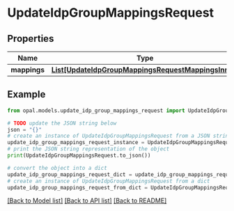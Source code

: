 # UpdateIdpGroupMappingsRequest


## Properties

Name | Type | Description | Notes
------------ | ------------- | ------------- | -------------
**mappings** | [**List[UpdateIdpGroupMappingsRequestMappingsInner]**](UpdateIdpGroupMappingsRequestMappingsInner.md) |  | 

## Example

```python
from opal.models.update_idp_group_mappings_request import UpdateIdpGroupMappingsRequest

# TODO update the JSON string below
json = "{}"
# create an instance of UpdateIdpGroupMappingsRequest from a JSON string
update_idp_group_mappings_request_instance = UpdateIdpGroupMappingsRequest.from_json(json)
# print the JSON string representation of the object
print(UpdateIdpGroupMappingsRequest.to_json())

# convert the object into a dict
update_idp_group_mappings_request_dict = update_idp_group_mappings_request_instance.to_dict()
# create an instance of UpdateIdpGroupMappingsRequest from a dict
update_idp_group_mappings_request_from_dict = UpdateIdpGroupMappingsRequest.from_dict(update_idp_group_mappings_request_dict)
```
[[Back to Model list]](../README.md#documentation-for-models) [[Back to API list]](../README.md#documentation-for-api-endpoints) [[Back to README]](../README.md)


